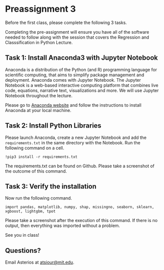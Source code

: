 
# Preassignment 3

Before the first class, please complete the following 3 tasks. 

Completing the pre-assignment will ensure you have all of the software needed to follow along with the session that covers the Regression and Classsification in Python Lecture.

## Task 1: Install Anaconda3 with Jupyter Notebook

Anaconda is a distribution of the Python (and R) programming language for scientific computing, that aims to simplify package management and deployment. Anaconda comes with Jupyter Notebook. The Jupyter Notebook is a web-based interactive computing platform that combines live code, equations, narrative text, visualizations and more. We will use Jupyter Notebook throughout the lecture.

Please go to [Anaconda website](https://docs.anaconda.com/anaconda/install/index.html) and follow the instructions to install Anaconda at your local machine.

## Task 2: Install Python Libraries

Please launch Anaconda, create a new Jupyter Notebook and add the `requirements.txt` in the same directory with the Notebook. Run the following command on a cell.

`!pip3 install -r requirements.txt`

The requirements.txt can be found on Github. Please take a screenshot of the outcome of this command.

## Task 3: Verify the installation

Now run the following command.

`import pandas, matplotlib, numpy, shap, missingno, seaborn, sklearn, xgboost, lightgbm, tpot`

Please take a screenshot after the execution of this command. If there is no output, then everything was imported without a problem.


See you in class!

## Questions? 

Email Asterios at atsiour@mit.edu.
